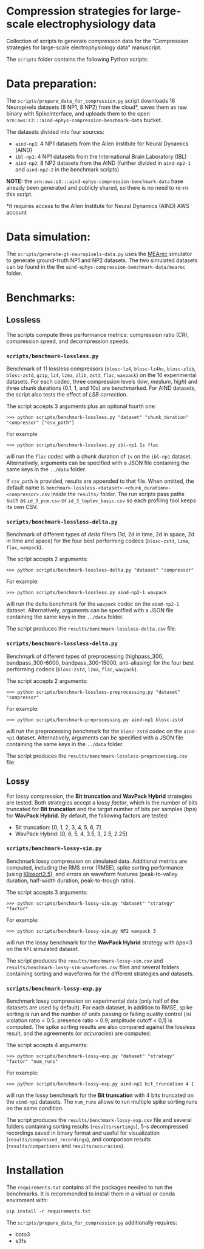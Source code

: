 # Compression strategies for large-scale electrophysiology data 

Collection of scripts to generate compression data for the "Compression strategies for large-scale electrophysiology data" 
manuscript.

The `scripts` folder contains the following Python scripts:

# Data preparation:

The `scripts/prepare_data_for_compression.py` script downloads 16 Neuropixels datasets (8 NP1, 8 NP2) from the cloud*, 
saves them as raw binary with SpikeInterface, and uploads them to the open `arn:aws:s3:::aind-ephys-compression-benchmark-data` bucket.

The datasets divided into four sources:
- `aind-np1`: 4 NP1 datasets from the Allen Institute for Neural Dynamics (AIND)
- `ibl-np1`: 4 NP1 datasets from the International Brain Laboratory (IBL)
- `aind-np2`: 8 NP2 datasets from the AIND (further divided in `aind-np2-1` and `aind-np2-2` in the benchmark scripts)

**NOTE:** the `arn:aws:s3:::aind-ephys-compression-benchmark-data` hase already been generated and publicly shared, so there is no need to re-rn this script.

*it requires access to the Allen Institute for Neural Dynamics (AIND) AWS account


# Data simulation:

The `scripts/generate-gt-neuropixels-data.py` uses the [MEArec](https://mearec.readthedocs.io/en/latest/) simulator to generate ground-truth NP1 and NP2 datasets.
The two simulated datasets can be found in the the `aind-ephys-compression-benchmark-data/mearec` folder.

# Benchmarks:

## Lossless

The scripts compute three performance metrics: compression ratio (CR), compression speed, and decompression speeds.

### `scripts/benchmark-lossless.py`

Benchmark of 11 lossless compressors (`blosc-lz4`, `blosc-lz4hc`, `blosc-zlib`, `blosc-zstd`,
`gzip`, `lz4`, `lzma`, `zlib`, `zstd`, `flac`, `wavpack`) on the 16 experimental datasets.
For each codec, three compression levels (*low*, *medium*, *high*) and three chunk durations (0.1, 1, and 10s) are benchmarked.
For AIND datasets, the script also tests the effect of *LSB correction*.
  
The script accepts 3 arguments plus an optional fourth one:
```
>>> python scripts/benchmark-lossless.py "dataset" "chunk_duration" "compressor" ["csv_path"]
```
For example:
```
>>> python scripts/benchmark-lossless.py ibl-np1 1s flac
```
will run the `flac` codec with a chunk duration of `1s` on the `ibl-np1` dataset. 
Alternatively, arguments can be specified with a JSON file containing the same keys in the `../data` folder.

If `csv_path` is provided, results are appended to that file. When omitted,
the default name is `benchmark-lossless-<dataset>-<chunk_duration>-<compressor>.csv`
inside the `results/` folder. The run scripts pass paths such as
`id_3_pcm.csv` or `id_3_toplev_basic.csv` so each profiling tool keeps its
own CSV.



### `scripts/benchmark-lossless-delta.py`
 
Benchmark of different types of *delta* filters (1d, 2d in time, 2d in space, 2d in time and space) for the four best performing codecs (`blosc-zstd`, `lzma`, `flac`, `wavpack`).

The script accepts 2 arguments: 
```
>>> python scripts/benchmark-lossless-delta.py "dataset" "compressor"
```
For example:
```
>>> python scripts/benchmark-lossless.py aind-np2-1 wavpack
```
will run the delta benchmark for the `wavpack` codec on the `aind-np2-1` dataset.
Alternatively, arguments can be specified with a JSON file containing the same keys in the `../data` folder.

The script produces the `results/benchmark-lossless-delta.csv` file.


### `scripts/benchmark-lossless-delta.py`
 
Benchmark of different types of preprocessing (highpass_300, bandpass_300-6000, bandpass_300-15000, anti-aliasing) for the four best performing codecs (`blosc-zstd`, `lzma`, `flac`, `wavpack`).

The script accepts 2 arguments: 
```
>>> python scripts/benchmark-lossless-preprocessing.py "dataset" "compressor"
```
For example:
```
>>> python scripts/benchmark-preprocessing.py aind-np1 blosc-zstd
```
will run the preprocessing benchmark for the `blosc-zstd` codec on the `aind-np1` dataset.
Alternatively, arguments can be specified with a JSON file containing the same keys in the `../data` folder.

The script produces the `results/benchmark-lossless-preprocessing.csv` file.


## Lossy

For lossy compression, the **Bit truncation** and **WavPack Hybrid** strategies are tested.
Both strategies accept a lossy *factor*, which is the number of bits truncated for **Bit truncation** and the target number
of bits per samples (*bps*) for **WavPack Hybrid**. By default, the following factors are tested:

- Bit truncation: [0, 1, 2, 3, 4, 5, 6, 7]
- WavPack Hybrid: [0, 6, 5, 4, 3.5, 3, 2.5, 2.25]


### `scripts/benchmark-lossy-sim.py`
 
Benchmark lossy compression on simulated data. Additional metrics are computed, including the RMS error (RMSE), spike sorting performance 
(using [Kilosort2.5](https://github.com/MouseLand/Kilosort/tree/c31df11de9a4235c22a20909884f467c3813a2e4)), and errors on waveform features (peak-to-valley duration, half-width duration, peak-to-trough ratio).

The script accepts 3 arguments: 
```
>>> python scripts/benchmark-lossy-sim.py "dataset" "strategy" "factor"
```
For example:
```
>>> python scripts/benchmark-lossy-sim.py NP2 wavpack 3
```
will run the lossy benchmark for the **WavPack Hybrid** strategy with *bps*=3 on the `NP1` simulated dataset.

The script produces the `results/benchmark-lossy-sim.csv` and `results/benchmark-lossy-sim-waveforms.csv` files and several folders 
containing sorting and waveforms for the different strategies and datasets.



### `scripts/benchmark-lossy-exp.py`
 
Benchmark lossy compression on experimental data (only half of the datasets are used by default). 
For each dataset, in addition to RMSE, spike sorting is run and the number of units passing or failing quality control (isi violation ratio < 0.5, presence ratio > 0.9, amplitude cutoff < 0,1) is computed.
The spike sorting results are also compared against the lossless result, and the agreements (or *accuracies*) are computed.

The script accepts 4 arguments: 
```
>>> python scripts/benchmark-lossy-exp.py "dataset" "strategy" "factor" "num_runs"
```
For example:
```
>>> python scripts/benchmark-lossy-exp.py aind-np1 bit_truncation 4 1
```
will run the lossy benchmark for the **Bit truncation** with 4 bits truncated on the `aind-np1` datasets. The `num_runs` allows 
to run multiple spike sorting runs on the same condition.

The script produces the `results/benchmark-lossy-exp.csv` file and several folders containing sorting results (`results/sortings`), 
5-s decompressed recordings saved in binary format and useful for visualization (`results/compressed_recordings`), and comparison results (`results/comparisons` and `results/accuracies`).


# Installation

The `requirements.txt` contains all the packages needed to run the benchmarks. It is recommended to install them in a virtual or conda enviroment with:

```
pip install -r requirements.txt
```

The `scripts/prepare_data_for_compression.py` additionally requires:
- boto3
- s3fs
